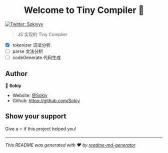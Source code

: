 <h1 align="center">Welcome to Tiny Compiler 👋</h1>
<p>
  <a href="https://twitter.com/Sokiyyy" target="_blank">
    <img alt="Twitter: Sokiyyy" src="https://img.shields.io/twitter/follow/Sokiyyy.svg?style=social" />
  </a>
</p>

> JS 实现的 Tiny Complier
- [x] tokenizer 词法分析
- [ ] parse 文法分析
- [ ] codeGenerate 代码生成

## Author

👤 **Sokiy**


* Website: [@Sokiy](https://sokiy.github.io/)
* Github: https://github.com/Sokiy




## Show your support

Give a ⭐️ if this project helped you!

***
_This README was generated with ❤️ by [readme-md-generator](https://github.com/kefranabg/readme-md-generator)_